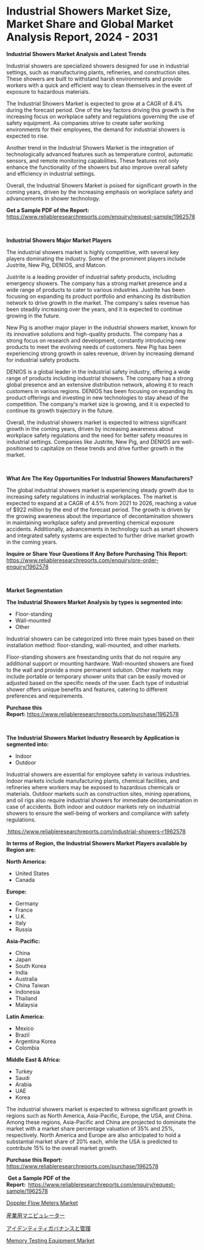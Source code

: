 <p><h1>Industrial Showers Market Size, Market Share and Global Market Analysis Report, 2024 - 2031</h1></p><p><strong>Industrial Showers Market Analysis and Latest Trends</strong></p>
<p><p>Industrial showers are specialized showers designed for use in industrial settings, such as manufacturing plants, refineries, and construction sites. These showers are built to withstand harsh environments and provide workers with a quick and efficient way to clean themselves in the event of exposure to hazardous materials.</p><p>The Industrial Showers Market is expected to grow at a CAGR of 8.4% during the forecast period. One of the key factors driving this growth is the increasing focus on workplace safety and regulations governing the use of safety equipment. As companies strive to create safer working environments for their employees, the demand for industrial showers is expected to rise.</p><p>Another trend in the Industrial Showers Market is the integration of technologically advanced features such as temperature control, automatic sensors, and remote monitoring capabilities. These features not only enhance the functionality of the showers but also improve overall safety and efficiency in industrial settings.</p><p>Overall, the Industrial Showers Market is poised for significant growth in the coming years, driven by the increasing emphasis on workplace safety and advancements in shower technology.</p></p>
<p><strong>Get a Sample PDF of the Report:&nbsp;</strong> <a href="https://www.reliableresearchreports.com/enquiry/request-sample/1962578">https://www.reliableresearchreports.com/enquiry/request-sample/1962578</a></p>
<p>&nbsp;</p>
<p><strong>Industrial Showers Major Market Players</strong></p>
<p><p>The industrial showers market is highly competitive, with several key players dominating the industry. Some of the prominent players include Justrite, New Pig, DENIOS, and Matcon. </p><p>Justrite is a leading provider of industrial safety products, including emergency showers. The company has a strong market presence and a wide range of products to cater to various industries. Justrite has been focusing on expanding its product portfolio and enhancing its distribution network to drive growth in the market. The company's sales revenue has been steadily increasing over the years, and it is expected to continue growing in the future.</p><p>New Pig is another major player in the industrial showers market, known for its innovative solutions and high-quality products. The company has a strong focus on research and development, constantly introducing new products to meet the evolving needs of customers. New Pig has been experiencing strong growth in sales revenue, driven by increasing demand for industrial safety products.</p><p>DENIOS is a global leader in the industrial safety industry, offering a wide range of products including industrial showers. The company has a strong global presence and an extensive distribution network, allowing it to reach customers in various regions. DENIOS has been focusing on expanding its product offerings and investing in new technologies to stay ahead of the competition. The company's market size is growing, and it is expected to continue its growth trajectory in the future.</p><p>Overall, the industrial showers market is expected to witness significant growth in the coming years, driven by increasing awareness about workplace safety regulations and the need for better safety measures in industrial settings. Companies like Justrite, New Pig, and DENIOS are well-positioned to capitalize on these trends and drive further growth in the market.</p></p>
<p>&nbsp;</p>
<p><strong>What Are The Key Opportunities For Industrial Showers Manufacturers?</strong></p>
<p><p>The global industrial showers market is experiencing steady growth due to increasing safety regulations in industrial workplaces. The market is expected to expand at a CAGR of 4.5% from 2021 to 2026, reaching a value of $922 million by the end of the forecast period. The growth is driven by the growing awareness about the importance of decontamination showers in maintaining workplace safety and preventing chemical exposure accidents. Additionally, advancements in technology such as smart showers and integrated safety systems are expected to further drive market growth in the coming years.</p></p>
<p><strong>Inquire or Share Your Questions If Any Before Purchasing This Report:</strong> <a href="https://www.reliableresearchreports.com/enquiry/pre-order-enquiry/1962578">https://www.reliableresearchreports.com/enquiry/pre-order-enquiry/1962578</a></p>
<p>&nbsp;</p>
<p><strong>Market Segmentation</strong></p>
<p><strong>The Industrial Showers Market Analysis by types is segmented into:</strong></p>
<p><ul><li>Floor-standing</li><li>Wall-mounted</li><li>Other</li></ul></p>
<p><p>Industrial showers can be categorized into three main types based on their installation method: floor-standing, wall-mounted, and other markets. </p><p>Floor-standing showers are freestanding units that do not require any additional support or mounting hardware. Wall-mounted showers are fixed to the wall and provide a more permanent solution. Other markets may include portable or temporary shower units that can be easily moved or adjusted based on the specific needs of the user. Each type of industrial shower offers unique benefits and features, catering to different preferences and requirements.</p></p>
<p><strong>Purchase this Report:&nbsp;</strong><a href="https://www.reliableresearchreports.com/purchase/1962578">https://www.reliableresearchreports.com/purchase/1962578</a></p>
<p>&nbsp;</p>
<p><strong>The Industrial Showers Market Industry Research by Application is segmented into:</strong></p>
<p><ul><li>Indoor</li><li>Outdoor</li></ul></p>
<p><p>Industrial showers are essential for employee safety in various industries. Indoor markets include manufacturing plants, chemical facilities, and refineries where workers may be exposed to hazardous chemicals or materials. Outdoor markets such as construction sites, mining operations, and oil rigs also require industrial showers for immediate decontamination in case of accidents. Both indoor and outdoor markets rely on industrial showers to ensure the well-being of workers and compliance with safety regulations.</p></p>
<p><a href="https://www.reliableresearchreports.com/industrial-showers-r1962578">&nbsp;https://www.reliableresearchreports.com/industrial-showers-r1962578</a></p>
<p><strong>In terms of Region, the Industrial Showers Market Players available by Region are:</strong></p>
<p>
    <p> <strong> North America: </strong>
        <ul>
            <li>United States</li>
            <li>Canada</li>
        </ul>
        </p> 
    <p> <strong> Europe: </strong>
        <ul>
            <li>Germany</li>
            <li>France</li>
            <li>U.K.</li>
            <li>Italy</li>
            <li>Russia</li>
        </ul>
        </p> 
    <p> <strong> Asia-Pacific: </strong>
        <ul>
            <li>China</li>
            <li>Japan</li>
            <li>South Korea</li>
            <li>India</li>
            <li>Australia</li>
            <li>China Taiwan</li>
            <li>Indonesia</li>
            <li>Thailand</li>
            <li>Malaysia</li>
        </ul>
        </p> 
    <p> <strong> Latin America: </strong>
        <ul>
            <li>Mexico</li>
            <li>Brazil</li>
            <li>Argentina Korea</li>
            <li>Colombia</li>
        </ul>
        </p> 
    <p> <strong> Middle East & Africa: </strong>
        <ul>
            <li>Turkey</li>
            <li>Saudi</li>
            <li>Arabia</li>
            <li>UAE</li>
            <li>Korea</li>
        </ul>
    </p>
    </p>
<p><p>The industrial showers market is expected to witness significant growth in regions such as North America, Asia-Pacific, Europe, the USA, and China. Among these regions, Asia-Pacific and China are projected to dominate the market with a market share percentage valuation of 35% and 25%, respectively. North America and Europe are also anticipated to hold a substantial market share of 20% each, while the USA is predicted to contribute 15% to the overall market growth.</p></p>
<p><strong>Purchase this Report: </strong><a href="https://www.reliableresearchreports.com/purchase/1962578">https://www.reliableresearchreports.com/purchase/1962578</a></p>
<p>&nbsp;<strong>Get a Sample PDF of the Report:&nbsp;&nbsp;</strong><a href="https://www.reliableresearchreports.com/enquiry/request-sample/1962578">https://www.reliableresearchreports.com/enquiry/request-sample/1962578</a></p>
<p><strong></strong></p>
<p><p><a href="https://github.com/markusgodoy/Market-Research-Report-List-3/blob/main/doppler-flow-meters-market.md">Doppler Flow Meters Market</a></p><p><a href="https://github.com/zjkmgcs938405/Market-Research-Report-List-1/blob/main/168057434714.md">産業用マニピュレーター</a></p><p><a href="https://github.com/schmahlson/Market-Research-Report-List-1/blob/main/149826034717.md">アイデンティティガバナンスと管理</a></p><p><a href="https://github.com/luckyshygirl/Market-Research-Report-List-4/blob/main/memory-testing-equipment-market.md">Memory Testing Equipment Market</a></p></p>